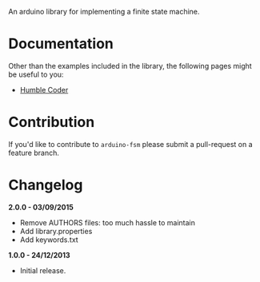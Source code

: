 An arduino library for implementing a finite state machine.

# Documentation

Other than the examples included in the library, the following pages might be
useful to you:

* [Humble Coder](http://www.humblecoder.com/arduino-finite-state-machine-library/)

# Contribution

If you'd like to contribute to `arduino-fsm` please submit a pull-request on a
feature branch.

# Changelog

**2.0.0 - 03/09/2015**

* Remove AUTHORS files: too much hassle to maintain
* Add library.properties
* Add keywords.txt

**1.0.0 - 24/12/2013**

* Initial release.
